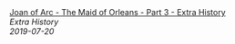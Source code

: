 <!--2024-07-21 00:21:39-->
<div class="yb">
  <a class="nodecor" href="/posts.html?istoriya/joan_of_arc_-_the_maid_of_orleans_-_part_3_-_extra_history">
    <img class="preview" data-videoid="WQZimRmHEuw" src="https://i.ytimg.com/vi/WQZimRmHEuw/hqdefault.jpg" align="middle" alt="">
  </a>
  <div class="inlbl text">
    <a class="nodecor" href="/posts.html?istoriya/joan_of_arc_-_the_maid_of_orleans_-_part_3_-_extra_history">Joan of Arc - The Maid of Orleans - Part 3 - Extra History</a><br>
    <i class="smaller2">Extra History</i><br>
    <i class="smaller3">2019-07-20</i>
  </div>
</div>
